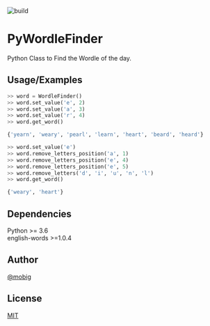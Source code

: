 ![build](https://img.shields.io/pypi/v/english-words)
# PyWordleFinder
Python Class to Find the Wordle of the day.

## Usage/Examples
```python
>> word = WordleFinder()
>> word.set_value('e', 2)
>> word.set_value('a', 3)
>> word.set_value('r', 4)
>> word.get_word()

{'yearn', 'weary', 'pearl', 'learn', 'heart', 'beard', 'heard'}

>> word.set_value('e')
>> word.remove_letters_position('a', 1)
>> word.remove_letters_position('e', 4)
>> word.remove_letters_position('e', 5)
>> word.remove_letters('d', 'i', 'u', 'n', 'l')
>> word.get_word()

{'weary', 'heart'}
```

## Dependencies
Python >= 3.6<br>
english-words >=1.0.4

## Author
[@mobig](https://github.com/mobig)


## License
[MIT](https://choosealicense.com/licenses/mit/)